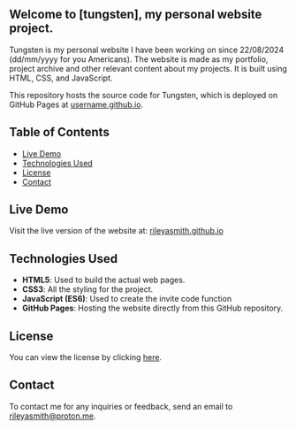 ## Welcome to [tungsten], my personal website project.
Tungsten is my personal website I have been working on since 22/08/2024 (dd/mm/yyyy for you Americans). The website is made as my portfolio, project archive and other relevant content about my projects. It is built using HTML, CSS, and JavaScript.

This repository hosts the source code for Tungsten, which is deployed on GitHub Pages at [username.github.io](https://username.github.io/).

## Table of Contents
- [Live Demo](#live-demo)
- [Technologies Used](#technologies-used)
- [License](#license)
- [Contact](#contact)

## Live Demo

Visit the live version of the website at: [rileyasmith.github.io](https://rileyasmith.github.io/)

## Technologies Used
- **HTML5**: Used to build the actual web pages.
- **CSS3**: All the styling for the project.
- **JavaScript (ES6)**: Used to create the invite code function
- **GitHub Pages**: Hosting the website directly from this GitHub repository.

## License

You can view the license by clicking [here]().

## Contact

To contact me for any inquiries or feedback, send an email to [rileyasmith@proton.me](mailto:rileyasmith@proton.me).

